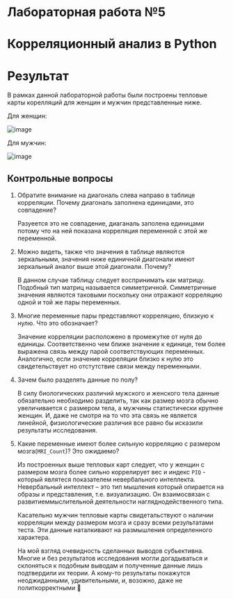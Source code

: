 # Лабораторная работа №5
# Корреляционный анализ в Python

# Результат

В рамках данной лабораторной работы были построены тепловые карты корелляций для женщин и мужчин представленные ниже.

Для женщин:

![image](https://user-images.githubusercontent.com/22594525/115258332-174dc280-a15b-11eb-8e9f-4a5c599936be.png)

Для мужчин:

![image](https://user-images.githubusercontent.com/22594525/115258386-246ab180-a15b-11eb-8fd3-5b9e5af3ce68.png)

## Контрольные вопросы

1. Обратите внимание на диагональ слева направо в таблице корреляции. Почему диагональ заполнена единицами, это совпадение?
    
    Разуеется это не совпадение, диаганаль заполена единицами потому что на ней показана корреляция переменной с этой же переменной.

2. Можно видеть, также что значения в таблице являются зеркальными, значения ниже единичной диагонали имеют зеркальный аналог выше этой диагонали. Почему?

    В данном случае таблицу следует воспринимать как матрицу. Подобный тип матриц называется симметричной. Симметричные значения являются таковыми поскольку они отражают корреляцию одной и той же пары переменных.

3. Многие переменные пары представляют корреляцию, близкую к нулю. Что это обозначает?

    Значение корреляции расположено в промежутке от нуля до единицы. Соответственно чем ближе значение к единице, тем более выражена связь между парой соответствующих переменных. Аналогично, если значение корреляции близко к нулю это свидетельствует но отстутствие связи между переменными.

4. Зачем было разделять данные по полу?

   В силу биологических различий мужского и женского тела данные обязательно необходимо разделить, так как размер мозга обычно увеличивается с размером тела, а мужчины статистически крупнее женщин. И, даже не смотря на то что эта связь не является линейной, физиологические различия все равно бы исказили результаты исследования.

5. Какие переменные имеют более сильную корреляцию с размером мозга(`MRI_Count`)? Это ожидаемо?

    Из построенных выше тепловых карт следует, что у женщин с размером мозга более сильно коррелирует вес и индекс `PIQ` - который являтеся показателем невербального интеллекта. Невербальный интеллект – это тип мышления который опирается на образы и представления, т.е. визуализацию. Он взаимосвязан с развитиеммыслительной деятельности нагляднодейственного типа.
    
    Касательно мужчин тепловые карты свидетальствуют о наличии корреляции между размером мозга и сразу всеми результатами теста. Эти данные наталкивают на размышления определенного характера.

    На мой взгляд очевидность сделанных выводов субьективна. Многие и без результатов исследования могли догадываться и склоняться к подобным выводам и полученные данные лишь подтвердили их теории. А кому-то результаты покажутся неоджиданными, удивительными, и, возожно, даже не политкорректными 🤫
